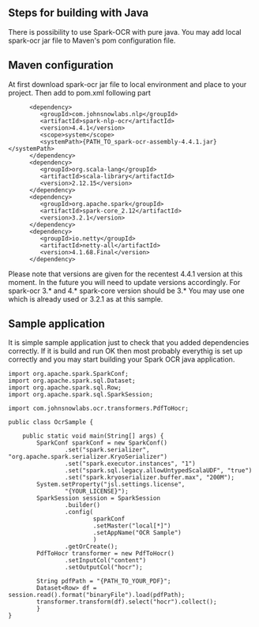 ## Steps for building with Java

There is possibility to use Spark-OCR with pure java. You may add local spark-ocr jar file to Maven's pom configuration file.

## Maven configuration

At first download spark-ocr jar file to local environment and place to your project.
Then add to pom.xml following part
```
      <dependency>
         <groupId>com.johnsnowlabs.nlp</groupId>
         <artifactId>spark-nlp-ocr</artifactId>
         <version>4.4.1</version>
         <scope>system</scope>
         <systemPath>{PATH_TO_spark-ocr-assembly-4.4.1.jar}</systemPath>
      </dependency>
      <dependency>
         <groupId>org.scala-lang</groupId>
         <artifactId>scala-library</artifactId>
         <version>2.12.15</version>
      </dependency>
      <dependency>
         <groupId>org.apache.spark</groupId>
         <artifactId>spark-core_2.12</artifactId>
         <version>3.2.1</version>
      </dependency>
      <dependency>
         <groupId>io.netty</groupId>
         <artifactId>netty-all</artifactId>
         <version>4.1.68.Final</version>
      </dependency>
```
Please note that versions are given for the recentest 4.4.1 version at this moment. In the future you will need to update versions accordingly.
For spark-ocr 3.* and 4.* spark-core version should be 3.* You may use one which is already used or 3.2.1 as at this sample.

## Sample application

It is simple sample application just to check that you added dependencies correctly. If it is build and run OK then most probably everythig is set up correctly and you may start building your Spark OCR java application.
```
import org.apache.spark.SparkConf;
import org.apache.spark.sql.Dataset;
import org.apache.spark.sql.Row;
import org.apache.spark.sql.SparkSession;

import com.johnsnowlabs.ocr.transformers.PdfToHocr;

public class OcrSample {

	public static void main(String[] args) {
		SparkConf sparkConf = new SparkConf()
				.set("spark.serializer", "org.apache.spark.serializer.KryoSerializer")
			    .set("spark.executor.instances", "1")
			    .set("spark.sql.legacy.allowUntypedScalaUDF", "true")
			    .set("spark.kryoserializer.buffer.max", "200M");
		System.setProperty("jsl.settings.license",
				"{YOUR_LICENSE}");
		SparkSession session = SparkSession
				.builder()
				.config(
						sparkConf
						.setMaster("local[*]")
						.setAppName("OCR Sample")
						)
				.getOrCreate();
		PdfToHocr transformer = new PdfToHocr()
				.setInputCol("content")
				.setOutputCol("hocr");
		
		String pdfPath = "{PATH_TO_YOUR_PDF}";
		Dataset<Row> df = session.read().format("binaryFile").load(pdfPath);
		transformer.transform(df).select("hocr").collect();
		}
}
```
